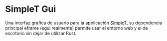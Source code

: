 # SimpleT Gui

Una interfaz grafica de usuario para la applicación [SimpleT](https://github.com/ismaelxyz/simplet/),
su dependencia principal eframe (egui realmente) permite usar el entorno web y el de
escritorio sin dejar de utilizar Rust.
